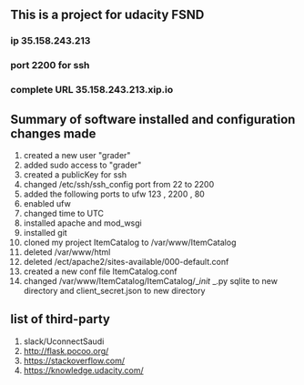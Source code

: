 ## This is a project for udacity FSND 

### ip 35.158.243.213
### port 2200 for ssh
### complete URL 35.158.243.213.xip.io


## Summary of software installed and configuration changes made 

1) created a new user "grader"
2) added sudo access to "grader"
3) created a publicKey for ssh
4) changed /etc/ssh/ssh_config port from 22 to 2200
5) added the following ports to ufw 123 , 2200 , 80
5) enabled ufw
6) changed time to UTC
7) installed apache and mod_wsgi
8) installed git
9) cloned my project ItemCatalog to /var/www/ItemCatalog
10) deleted /var/www/html
11) deleted /ect/apache2/sites-available/000-default.conf
12) created a new conf file ItemCatalog.conf
13) changed /var/www/ItemCatalog/ItemCatalog/__init_ _.py  sqlite to new directory and client_secret.json to new directory

## list of third-party
1) slack/UconnectSaudi
2) http://flask.pocoo.org/
3) https://stackoverflow.com/
4) https://knowledge.udacity.com/
